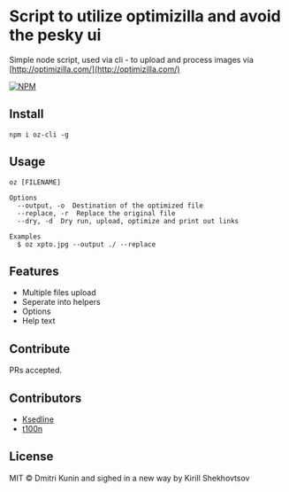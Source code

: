 # Script to utilize optimizilla and avoid the pesky ui

Simple node script, used via cli - to upload and process images via [http://optimizilla.com/](http://optimizilla.com/)

[![NPM](https://nodei.co/npm/optimizilla-cli.png?downloads=true)](https://nodei.co/npm/optimizilla-cli/)

## Install
    npm i oz-cli -g

## Usage

    oz [FILENAME]

    Options
      --output, -o  Destination of the optimized file
      --replace, -r  Replace the original file
      --dry, -d  Dry run, upload, optimize and print out links

    Examples
      $ oz xpto.jpg --output ./ --replace

## Features

- Multiple files upload
- Seperate into helpers
- Options
- Help text

## Contribute

PRs accepted.

## Contributors
- [Ksedline](https://github.com/Ksedline)
- [t100n](https://github.com/t100n)

## License

MIT © Dmitri Kunin and sighed in a new way by Kirill Shekhovtsov
